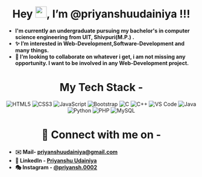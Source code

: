 
# <h1 align="center"> Hey <img src="https://raw.githubusercontent.com/MartinHeinz/MartinHeinz/master/wave.gif" width="30px">, I’m @priyanshuudainiya !!! </h1>
* <b align="center">I'm currently an undergraduate pursuing my bachelor's in computer science engineering from UIT, Shivpuri(M.P.) .</b>
* <b> ✨ I’m interested in Web-Development,Software-Development and many things. </b>
* <b> 👀 I’m looking to collaborate on whatever i get, i am not missing any opportunity. I want to be involved in any Web-Development project. </b>

# <h1 align="center"> My Tech Stack - </h1>
<p align="center">

<img alt="HTML5" src="https://img.shields.io/badge/html5-%23E34F26.svg?&style=for-the-badge&logo=html5&logoColor=white" />
<img alt="CSS3" src="https://img.shields.io/badge/css3-%231572B6.svg?&style=for-the-badge&logo=css3&logoColor=white" />
<img alt="JavaScript" src="https://img.shields.io/badge/javascript-%23323330.svg?&style=for-the-badge&logo=javascript&logoColor=%23F7DF1E" />
<img alt="Bootstrap" src="https://img.shields.io/badge/Bootstrap-0078D4?style=for-the-badge&logo=visual%20studio%20code&logoColor=white" />
<img alt="C" src="https://img.shields.io/badge/c-%2300599C.svg?&style=for-the-badge&logo=c&logoColor=white" />
<img alt="C++" src="https://img.shields.io/badge/c++-%2300599C.svg?&style=for-the-badge&logo=c%2B%2B&ogoColor=white" />
<img alt="VS Code" src="https://img.shields.io/badge/Visual_Studio_Code-0078D4?style=for-the-badge&logo=visual%20studio%20code&logoColor=white" />
<img alt="Java" src="https://img.shields.io/badge/java-%23ED8B00.svg?&style=for-the-badge&logo=java&logoColor=white" />
<img alt="Python" src="https://img.shields.io/badge/python-%2314354C.svg?style=for-the-badge&logo=python&logoColor=white" />
<img alt="PHP" src="https://img.shields.io/badge/PHP-%2300599C.svg?style=for-the-badge&logo=php&logoColor=white" />
<img alt="MySQL" src="https://img.shields.io/badge/MySQL-00000F?style=for-the-badge&logo=mysql&logoColor=white" />

</p>

# <h1 align="center"> 🔗 Connect with me on - </h1>
* <b> ✉️ Mail- <a href="mailto:priyanshuudainiya@gmail.com"> priyanshuudainiya@gmail.com </a> </b>
* <b> 👥 LinkedIn - <a href="https://www.linkedin.com/in/priyanshu-udainiya-453203231/"> Priyanshu Udainiya </a></b>
* <b> 🎭 Instagram - <a href="https://www.instagram.com/priyansh.0002/?hl=en"> @priyansh.0002 </a></b>








<!--
**priyanshuudainiya/priyanshuudainiya** is a ✨ _special_ ✨ repository because its `README.md` (this file) appears on your GitHub profile.

Here are some ideas to get you started:

- 🔭 I’m currently working on ...
- 🌱 I’m currently learning ...
- 👯 I’m looking to collaborate on ...
- 🤔 I’m looking for help with ...
- 💬 Ask me about ...
- 📫 How to reach me: ...
- 😄 Pronouns: ...
- ⚡ Fun fact: ...
-->
